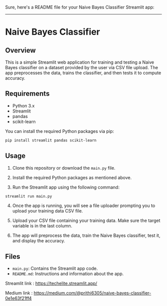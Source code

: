 Sure, here's a README file for your Naive Bayes Classifier Streamlit app:

---

# Naive Bayes Classifier

## Overview

This is a simple Streamlit web application for training and testing a Naive Bayes classifier on a dataset provided by the user via CSV file upload. The app preprocesses the data, trains the classifier, and then tests it to compute accuracy.

## Requirements

- Python 3.x
- Streamlit
- pandas
- scikit-learn

You can install the required Python packages via pip:

```bash
pip install streamlit pandas scikit-learn
```

## Usage

1. Clone this repository or download the `main.py` file.

2. Install the required Python packages as mentioned above.

3. Run the Streamlit app using the following command:

```bash
streamlit run main.py
```

4. Once the app is running, you will see a file uploader prompting you to upload your training data CSV file.

5. Upload your CSV file containing your training data. Make sure the target variable is in the last column.

6. The app will preprocess the data, train the Naive Bayes classifier, test it, and display the accuracy.

## Files

- `main.py`: Contains the Streamlit app code.
- `README.md`: Instructions and information about the app.

 Streamlit link : https://techelite.streamlit.app/

 Medium link : https://medium.com/@prithi6305/naive-bayes-classifier-0e1e63f21ff4


